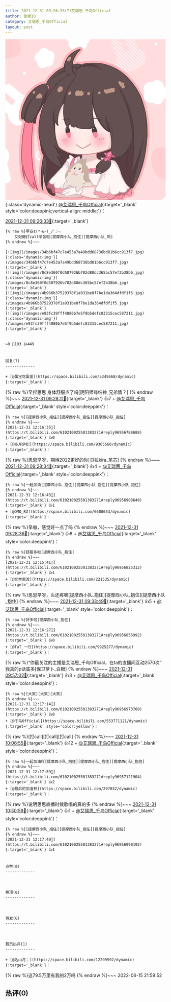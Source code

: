 ```yaml
---
title: 2021-12-31 09:26:33(7)艾瑞思_千鸟Official
author: 御坂IO
category: 艾瑞思_千鸟Official
layout: post
---
```


![img](/images/7e08840c56f251de28bdf766b647bd5fe9a5d50a.jpg){:class='dynamic-head'}
[@艾瑞思_千鸟Official](https://space.bilibili.com/1090010845/dynamic){:target='_blank' style='color:deeppink;vertical-align: middle;'}：

[2021-12-31 09:26:33🔗](https://t.bilibili.com/610210025501383271){:target='_blank'}

~~~
{% raw %}早安ε(*･ω･)_/ﾟ:･☆ 
    艾妃糖打call辛苦啦[提摩西小队_抱住][提摩西小队_啊]
{% endraw %}~~~

[![img](/images/34b6bf47c7e453a7a49bdd68736bd01b6cc913f7.jpg){:class='dynamic-img'}](/images/34b6bf47c7e453a7a49bdd68736bd01b6cc913f7.jpg){:target='_blank'}
[![img](/images/0c8e360f0d507926b702d80dc365bc57ef2b38b6.jpg){:class='dynamic-img'}](/images/0c8e360f0d507926b702d80dc365bc57ef2b38b6.jpg){:target='_blank'}
[![img](/images/4b966b37529378f1a931be8f7be1da364dfdf1f5.jpg){:class='dynamic-img'}](/images/4b966b37529378f1a931be8f7be1da364dfdf1f5.jpg){:target='_blank'}
[![img](/images/e93fc39fff4080b7e5f9b5defc83315cec587211.jpg){:class='dynamic-img'}](/images/e93fc39fff4080b7e5f9b5defc83315cec587211.jpg){:target='_blank'}


↪️0 💬103 👍449


回复(7)
-------------

+ [@蛋宝吃蛋堡](https://space.bilibili.com/5345668/dynamic){:target='_blank'}：
~~~
{% raw %}早捏思思 身体舒服点了吗[阴阳师缘结神_兄弟情？]
{% endraw %}~~~
[2021-12-31 09:28:11🔗](https://t.bilibili.com/610210025501383271#reply96942651840){:target='_blank'} 👍7
    + [@艾瑞思_千鸟Official](https://space.bilibili.com/1090010845/dynamic){:target='_blank' style='color:deeppink'}：
~~~
{% raw %}[提摩西小队_抱住][提摩西小队_抱住][提摩西小队_抱住]
{% endraw %}~~~
[2021-12-31 12:16:35🔗](https://t.bilibili.com/610210025501383271#reply96956788688){:target='_blank'} 👍0
+ [@冬月伊织](https://space.bilibili.com/9365560/dynamic){:target='_blank'}：
~~~
{% raw %}思思早呀，期待2022更好的你[贝拉kira_笔芯]
{% endraw %}~~~
[2021-12-31 09:28:34🔗](https://t.bilibili.com/610210025501383271#reply96942661040){:target='_blank'} 👍4
    + [@艾瑞思_千鸟Official](https://space.bilibili.com/1090010845/dynamic){:target='_blank' style='color:deeppink'}：
~~~
{% raw %}一起加油[提摩西小队_抱住][提摩西小队_抱住][提摩西小队_抱住]
{% endraw %}~~~
[2021-12-31 12:16:43🔗](https://t.bilibili.com/610210025501383271#reply96956908640){:target='_blank'} 👍1
+ [@OMO_RZ](https://space.bilibili.com/6600653/dynamic){:target='_blank'}：
~~~
{% raw %}早嗷，感觉好一点了吗
{% endraw %}~~~
[2021-12-31 09:28:36🔗](https://t.bilibili.com/610210025501383271#reply96942662016){:target='_blank'} 👍8
    + [@艾瑞思_千鸟Official](https://space.bilibili.com/1090010845/dynamic){:target='_blank' style='color:deeppink'}：
~~~
{% raw %}舒服多啦[提摩西小队_抱住]
{% endraw %}~~~
[2021-12-31 12:15:41🔗](https://t.bilibili.com/610210025501383271#reply96956825312){:target='_blank'} 👍1
+ [@北奔南渡](https://space.bilibili.com/221535/dynamic){:target='_blank'}：
~~~
{% raw %}思思早呀，头还疼嘛[提摩西小队_抱住][提摩西小队_抱住][提摩西小队_抱住]
{% endraw %}~~~
[2021-12-31 09:33:49🔗](https://t.bilibili.com/610210025501383271#reply96942861312){:target='_blank'} 👍5
    + [@艾瑞思_千鸟Official](https://space.bilibili.com/1090010845/dynamic){:target='_blank' style='color:deeppink'}：
~~~
{% raw %}好多啦[提摩西小队_抱住]
{% endraw %}~~~
[2021-12-31 12:16:27🔗](https://t.bilibili.com/610210025501383271#reply96956856992){:target='_blank'} 👍0
+ [@TaT_一行](https://space.bilibili.com/9925277/dynamic){:target='_blank'}：
~~~
{% raw %}“你最关注的主播是艾瑞思_千鸟Official，在ta的直播间互动2570次”
我真的p话蛮多[保卫萝卜_白眼]
{% endraw %}~~~
[2021-12-31 09:57:02🔗](https://t.bilibili.com/610210025501383271#reply96944526784){:target='_blank'} 👍3
    + [@艾瑞思_千鸟Official](https://space.bilibili.com/1090010845/dynamic){:target='_blank' style='color:deeppink'}：
~~~
{% raw %}[大笑][大笑][大笑]
{% endraw %}~~~
[2021-12-31 12:17:14🔗](https://t.bilibili.com/610210025501383271#reply96956973760){:target='_blank'} 👍0
+ [@千鸟Official](https://space.bilibili.com/553771121/dynamic){:target='_blank' style='color:yellow'}：
~~~
{% raw %}[打call][打call][打call]
{% endraw %}~~~
[2021-12-31 10:06:55🔗](https://t.bilibili.com/610210025501383271#reply96945305456){:target='_blank'} 👍12
    + [@艾瑞思_千鸟Official](https://space.bilibili.com/1090010845/dynamic){:target='_blank' style='color:deeppink'}：
~~~
{% raw %}一起加油吖[提摩西小队_抱住][提摩西小队_抱住][提摩西小队_抱住]
{% endraw %}~~~
[2021-12-31 12:17:59🔗](https://t.bilibili.com/610210025501383271#reply96957121904){:target='_blank'} 👍2
+ [@最后的加洛林](https://space.bilibili.com/297032/dynamic){:target='_blank'}：
~~~
{% raw %}说明思思直播时候歌唱的真的多
{% endraw %}~~~
[2021-12-31 10:50:58🔗](https://t.bilibili.com/610210025501383271#reply96948682032){:target='_blank'} 👍1
    + [@艾瑞思_千鸟Official](https://space.bilibili.com/1090010845/dynamic){:target='_blank' style='color:deeppink'}：
~~~
{% raw %}[提摩西小队_抱住][提摩西小队_抱住][提摩西小队_抱住]
{% endraw %}~~~
[2021-12-31 12:17:40🔗](https://t.bilibili.com/610210025501383271#reply96956990192){:target='_blank'} 👍1


点赞(0)
-------------



置顶(0)
-------------



转发(0)
-------------



首页热评(1)
-------------

+ [@名山月：](https://space.bilibili.com/12299592/dynamic){:target='_blank'}：
~~~
{% raw %}这79.5万里有我的2万吗
{% endraw %}~~~
2022-06-15 21:59:52


热评(0)
-------------



